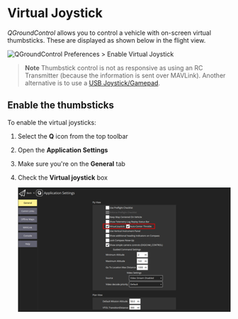 # Virtual Joystick

*QGroundControl* allows you to control a vehicle with on-screen virtual thumbsticks. These are displayed as shown below in the flight view.

![QGroundControl Preferences > Enable Virtual Joystick](../../assets/settings/joystick_virtual_joystick_displayed.jpg)

> **Note** Thumbstick control is not as responsive as using an RC Transmitter (because the information is sent over MAVLink). Another alternative is to use a [USB Joystick/Gamepad](../SetupView/Joystick.md).

## Enable the thumbsticks

To enable the virtual joysticks:

1. Select the **Q** icon from the top toolbar
2. Open the **Application Settings**
3. Make sure you're on the **General** tab
4. Check the **Virtual joystick** box
    
    ![QGroundControl Application Settings > Enable Virtual joystick](../../assets/settings/joystick_virtual_joystick_enable.png)